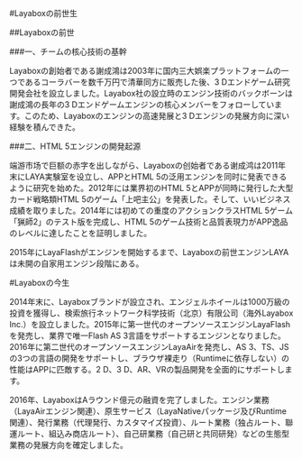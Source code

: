 #Layaboxの前世生



##Layaboxの前世



###一、チームの核心技術の基幹

Layaboxの創始者である謝成鴻は2003年に国内三大娯楽プラットフォームの一つであるコーラバーを数千万円で清華同方に販売した後、3 Dエンドゲーム研究開発会社を設立しました。Layabox社の設立時のエンジン技術のバックボーンは謝成鴻の長年の3 Dエンドゲームエンジンの核心メンバーをフォローしています。このため、Layaboxのエンジンの高速発展と3 Dエンジンの発展方向に深い経験を積んできた。

###二、HTML 5エンジンの開発起源

端游市场で巨额の赤字を出しながら、Layaboxの创始者である谢成鸿は2011年末にLAYA実験室を设立し、APPとHTML 5の泛用エンジンを同时に発表できるように研究を始めた。2012年には業界初のHTML 5とAPPが同時に発行した大型カード戦略類HTML 5のゲーム「上吧主公」を発表した。そして、いいビジネス成績を取りました。2014年には初めての重度のアクションクラスHTML 5ゲーム「猟師2」のテスト版を完成し、HTML 5のゲーム技術と品質表現力がAPP逸品のレベルに達したことを証明しました。



2015年にLayaFlashがエンジンを開始するまで、Layaboxの前世エンジンLAYAは未開の自家用エンジン段階にある。





#Layaboxの今生

2014年末に、Layaboxブランドが設立され、エンジェルホイールは1000万級の投資を獲得し、検索旅行ネットワーク科学技術（北京）有限公司（海外Layabox Inc.）を設立しました。2015年に第一世代のオープンソースエンジンLayaFlashを発売し、業界で唯一Flash AS 3言語をサポートするエンジンとなりました。2016年に第二世代のオープンソースエンジンLayaAirを発売し、AS 3、TS、JSの3つの言語の開発をサポートし、ブラウザ裸走り（Runtimeに依存しない）の性能はAPPに匹敵する。2 D、3 D、AR、VRの製品開発を全面的にサポートします。



2016年、LayaboxはAラウンド億元の融資を完了しました。エンジン業務（LayaAirエンジン関連）、原生サービス（LayaNativeパッケージ及びRuntime関連）、発行業務（代理発行、カスタマイズ投資）、ルート業務（独占ルート、聯運ルート、組込み商店ルート）、自己研業務（自己研と共同研発）などの生態型業務の発展方向を確定しました。

​